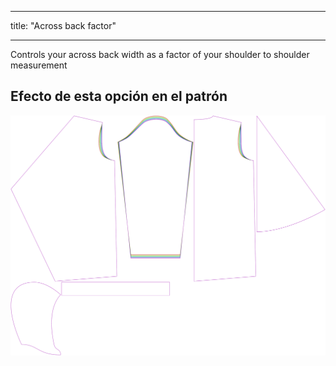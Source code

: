 - - -
title: "Across back factor"
- - -

Controls your across back width as a factor of your shoulder to shoulder measurement

## Efecto de esta opción en el patrón

![This image shows the effect of this option by superimposing several variants that have a different value for this option](yuri_acrossbackfactor_sample.svg "Effect of this option on the pattern")
